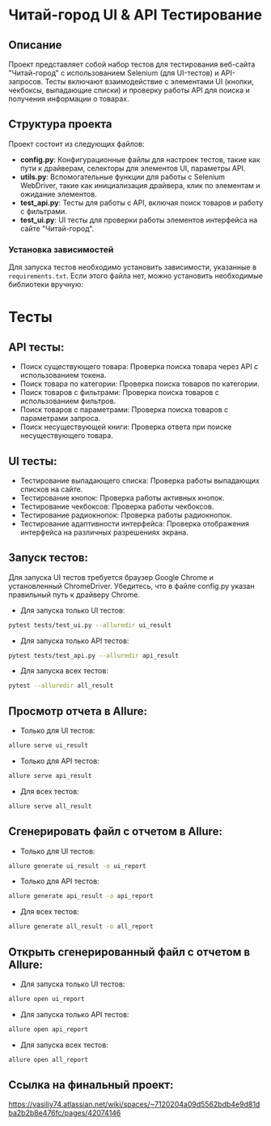 # Читай-город UI & API Тестирование

## Описание
Проект представляет собой набор тестов для тестирования веб-сайта "Читай-город" с использованием Selenium (для UI-тестов) и API-запросов. Тесты включают взаимодействие с элементами UI (кнопки, чекбоксы, выпадающие списки) и проверку работы API для поиска и получения информации о товарах.

## Структура проекта
Проект состоит из следующих файлов:

- **config.py**: Конфигурационные файлы для настроек тестов, такие как пути к драйверам, селекторы для элементов UI, параметры API.
- **utils.py**: Вспомогательные функции для работы с Selenium WebDriver, такие как инициализация драйвера, клик по элементам и ожидание элементов.
- **test_api.py**: Тесты для работы с API, включая поиск товаров и работу с фильтрами.
- **test_ui.py**: UI тесты для проверки работы элементов интерфейса на сайте "Читай-город".

### Установка зависимостей
Для запуска тестов необходимо установить зависимости, указанные в `requirements.txt`. Если этого файла нет, можно установить необходимые библиотеки вручную:

# Тесты
## API тесты:
- Поиск существующего товара: Проверка поиска товара через API с использованием токена.
- Поиск товара по категории: Проверка поиска товаров по категории.
- Поиск товаров с фильтрами: Проверка поиска товаров с использованием фильтров.
- Поиск товаров с параметрами: Проверка поиска товаров с параметрами запроса.
- Поиск несуществующей книги: Проверка ответа при поиске несуществующего товара.

## UI тесты:
- Тестирование выпадающего списка: Проверка работы выпадающих списков на сайте.
- Тестирование кнопок: Проверка работы активных кнопок.
- Тестирование чекбоксов: Проверка работы чекбоксов.
- Тестирование радиокнопок: Проверка работы радиокнопок.
- Тестирование адаптивности интерфейса: Проверка отображения интерфейса на различных разрешениях экрана.

## Запуск тестов:
Для запуска UI тестов требуется браузер Google Chrome и установленный ChromeDriver. Убедитесь, что в файле config.py указан правильный путь к драйверу Chrome.

- Для запуска только UI тестов:
```bash
pytest tests/test_ui.py --alluredir ui_result
```

- Для запуска только API тестов:
```bash
pytest tests/test_api.py --alluredir api_result
```

- Для запуска всех тестов:
```bash
pytest --alluredir all_result
```

## Просмотр отчета в Allure:

- Только для UI тестов:
```bash
allure serve ui_result
```

- Только для API тестов:
```bash
allure serve api_result
```

- Для всех тестов:
```bash
allure serve all_result
```

## Сгенерировать файл с отчетом в Allure:

- Только для UI тестов:
```bash
allure generate ui_result -o ui_report
```

- Только для API тестов:
```bash
allure generate api_result -o api_report
```

- Для всех тестов:
```bash
allure generate all_result -o all_report
```

## Открыть сгенерированный файл с отчетом в Allure:

- Для запуска только UI тестов:
```bash
allure open ui_report
```

- Для запуска только API тестов:
```bash
allure open api_report
```

- Для запуска всех тестов:
```bash
allure open all_report
```

## Ссылка на финальный проект:
https://vasiliy74.atlassian.net/wiki/spaces/~7120204a09d5562bdb4e9d81dba2b2b8e476fc/pages/42074146